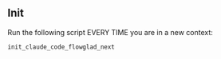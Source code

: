 ## Init
Run the following script EVERY TIME you are in a new context:
```bash
init_claude_code_flowglad_next
```